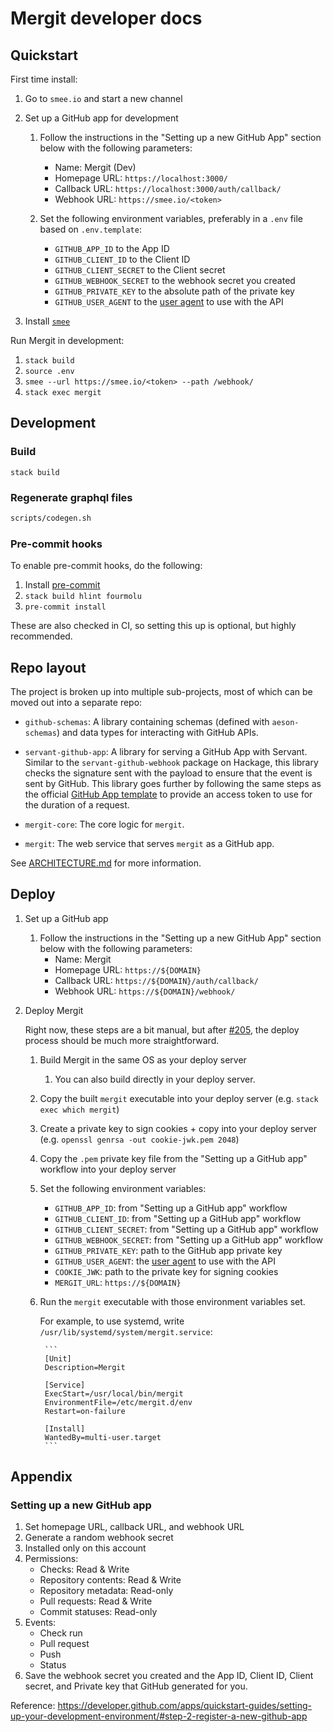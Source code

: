 # Mergit developer docs

## Quickstart

First time install:

1. Go to `smee.io` and start a new channel

1. Set up a GitHub app for development

    1. Follow the instructions in the "Setting up a new GitHub App" section below with the following parameters:
        * Name: Mergit (Dev)
        * Homepage URL: `https://localhost:3000/`
        * Callback URL: `https://localhost:3000/auth/callback/`
        * Webhook URL: `https://smee.io/<token>`

    1. Set the following environment variables, preferably in a `.env` file based on `.env.template`:
        * `GITHUB_APP_ID` to the App ID
        * `GITHUB_CLIENT_ID` to the Client ID
        * `GITHUB_CLIENT_SECRET` to the Client secret
        * `GITHUB_WEBHOOK_SECRET` to the webhook secret you created
        * `GITHUB_PRIVATE_KEY` to the absolute path of the private key
        * `GITHUB_USER_AGENT` to the [user agent](https://developer.github.com/v3/#user-agent-required) to use with the API

1. Install [`smee`](https://github.com/probot/smee-client)

Run Mergit in development:

1. `stack build`
1. `source .env`
1. `smee --url https://smee.io/<token> --path /webhook/`
1. `stack exec mergit`

## Development

### Build

`stack build`

### Regenerate graphql files

```bash
scripts/codegen.sh
```

### Pre-commit hooks

To enable pre-commit hooks, do the following:

1. Install [pre-commit](https://pre-commit.com)
1. `stack build hlint fourmolu`
1. `pre-commit install`

These are also checked in CI, so setting this up is optional, but highly recommended.

## Repo layout

The project is broken up into multiple sub-projects, most of which can be moved
out into a separate repo:

* `github-schemas`: A library containing schemas (defined with `aeson-schemas`)
and data types for interacting with GitHub APIs.

* `servant-github-app`: A library for serving a GitHub App with Servant.
Similar to the `servant-github-webhook` package on Hackage, this library checks
the signature sent with the payload to ensure that the event is sent by GitHub.
This library goes further by following the same steps as the official [GitHub
App template](https://github.com/github-developer/github-app-template) to
provide an access token to use for the duration of a request.

* `mergit-core`: The core logic for `mergit`.

* `mergit`: The web service that serves `mergit` as a GitHub app.

See [ARCHITECTURE.md](ARCHITECTURE.md) for more information.

## Deploy

1. Set up a GitHub app

    1. Follow the instructions in the "Setting up a new GitHub App" section below with the following parameters:
        * Name: Mergit
        * Homepage URL: `https://${DOMAIN}`
        * Callback URL: `https://${DOMAIN}/auth/callback/`
        * Webhook URL: `https://${DOMAIN}/webhook/`

1. Deploy Mergit

    Right now, these steps are a bit manual, but after [#205](https://github.com/LeapYear/mergit/issues/205), the deploy process should be much more straightforward.

    1. Build Mergit in the same OS as your deploy server
        1. You can also build directly in your deploy server.

    1. Copy the built `mergit` executable into your deploy server (e.g. `stack exec which mergit`)

    1. Create a private key to sign cookies + copy into your deploy server (e.g. `openssl genrsa -out cookie-jwk.pem 2048`)

    1. Copy the `.pem` private key file from the "Setting up a GitHub app" workflow into your deploy server

    1. Set the following environment variables:

        * `GITHUB_APP_ID`: from "Setting up a GitHub app" workflow
        * `GITHUB_CLIENT_ID`: from "Setting up a GitHub app" workflow
        * `GITHUB_CLIENT_SECRET`: from "Setting up a GitHub app" workflow
        * `GITHUB_WEBHOOK_SECRET`: from "Setting up a GitHub app" workflow
        * `GITHUB_PRIVATE_KEY`: path to the GitHub app private key
        * `GITHUB_USER_AGENT`: the [user agent](https://developer.github.com/v3/#user-agent-required) to use with the API
        * `COOKIE_JWK`: path to the private key for signing cookies
        * `MERGIT_URL`: `https://${DOMAIN}`

    1. Run the `mergit` executable with those environment variables set.

        For example, to use systemd, write `/usr/lib/systemd/system/mergit.service`:

            ```
            [Unit]
            Description=Mergit

            [Service]
            ExecStart=/usr/local/bin/mergit
            EnvironmentFile=/etc/mergit.d/env
            Restart=on-failure

            [Install]
            WantedBy=multi-user.target
            ```

## Appendix

### Setting up a new GitHub app

1. Set homepage URL, callback URL, and webhook URL
1. Generate a random webhook secret
1. Installed only on this account
1. Permissions:
    * Checks: Read & Write
    * Repository contents: Read & Write
    * Repository metadata: Read-only
    * Pull requests: Read & Write
    * Commit statuses: Read-only
1. Events:
    * Check run
    * Pull request
    * Push
    * Status
1. Save the webhook secret you created and the App ID, Client ID,
   Client secret, and Private key that GitHub generated for you.

Reference: https://developer.github.com/apps/quickstart-guides/setting-up-your-development-environment/#step-2-register-a-new-github-app
